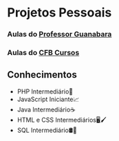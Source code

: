 # Projetos Pessoais
### Aulas do <a href="https://www.youtube.com/c/CursoemVídeo">Professor Guanabara</a>
### Aulas do <a href="https://www.youtube.com/@cfbcursos/featured">CFB Cursos</a>

## Conhecimentos
- PHP Intermediário📘
- JavaScript Iniciante📈
- Java Intermediário☕
- HTML e CSS Intermediários🖥🖌
- SQL Intermediário🛢🧰
